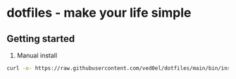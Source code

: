 # dotfiles - make your life simple

## Getting started

1. Manual install

```zsh
curl -o- https://raw.githubusercontent.com/ved0el/dotfiles/main/bin/install.sh | bash

```
